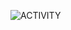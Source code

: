 

<!---
TimoReinhardt/TimoReinhardt is a ✨ special ✨ repository because its `README.md` (this file) appears on your GitHub profile.
You can click the Preview link to take a look at your changes.
--->
![ACTIVITY](https://rest.flaced.de/discord/banner/295596133198331905?bday=2006/11/01)
